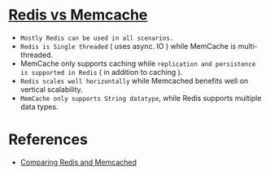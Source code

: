 
# [Redis vs Memcache](https://www.devdude.com/memcached-vs-redis/)
- `Mostly Redis can be used in all scenarios.`
- `Redis is Single threaded` ( uses async. IO ) while MemCache is multi-threaded.
- MemCache only supports caching while `replication and persistence is supported in Redis` ( in addition to caching ).
- `Redis scales well horizontally` while Memcached benefits well on vertical scalability.
- `MemCache only supports String datatype`, while Redis supports multiple data types.

# References
- [Comparing Redis and Memcached](https://aws.amazon.com/elasticache/redis-vs-memcached/)